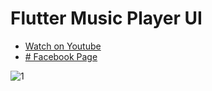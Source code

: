 # Flutter Music Player UI

- [ Watch on Youtube ](https://www.youtube.com/watch?v=_MccAvNF48s&t=1s)
- [# Facebook Page](https://bit.ly/3570AUx)

![1](https://user-images.githubusercontent.com/72684684/122774315-84e4af00-d2c2-11eb-9489-b4817242e776.jpg)
